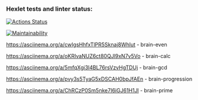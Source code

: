 ### Hexlet tests and linter status:
[![Actions Status](https://github.com/SmwOverRainbow/frontend-project-44/workflows/hexlet-check/badge.svg)](https://github.com/SmwOverRainbow/frontend-project-44/actions)

[![Maintainability](https://api.codeclimate.com/v1/badges/8fdb71d31f768b70a8fd/maintainability)](https://codeclimate.com/github/SmwOverRainbow/frontend-project-44/maintainability)

https://asciinema.org/a/cwIgsHhfxTlPR5Sknaj8Whlut  - brain-even

https://asciinema.org/a/oKRIvaNUZ6ct80QJl9xN7v5Vo  - brain-calc

https://asciinema.org/a/5mfqXgi3l4BL76rsVzvHgTDUj  - brain-gcd

https://asciinema.org/a/pvy3s5TyaG5xDSCAH0bpJfAEn  - brain-progression

https://asciinema.org/a/ChRCzP0Sm5nke7I6iGJ61H1Jl  - brain-prime

